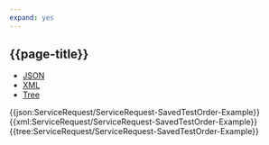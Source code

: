```yaml
---
expand: yes
---
```


## {{page-title}}

<div class="nhsd-!t-margin-bottom-6">
  <ul class="nav nav-tabs" role="tablist">
        <li role="presentation" class="active">
            <a href="#JSON-SR-STO-E" role="tab" data-toggle="tab">JSON</a>
        </li>
         <li role="presentation">
            <a href="#XML-SR-STO-E" role="tab" data-toggle="tab">XML</a>
        </li>
        <li role="presentation">
            <a href="#Tree-SR-STO-E" role="tab" data-toggle="tab">Tree</a>
        </li>
  </ul>
    
  <div class="tab-content snippet">
    <div id="JSON-SR-STO-E" role="tabpanel" class="tab-pane active">
{{json:ServiceRequest/ServiceRequest-SavedTestOrder-Example}}
    </div>
    <div id="XML-SR-STO-E" role="tabpanel" class="tab-pane">
{{xml:ServiceRequest/ServiceRequest-SavedTestOrder-Example}}
    </div>
    <div id="Tree-SR-STO-E" role="tabpanel" class="tab-pane">
{{tree:ServiceRequest/ServiceRequest-SavedTestOrder-Example}}
    </div>
  </div>
</div>